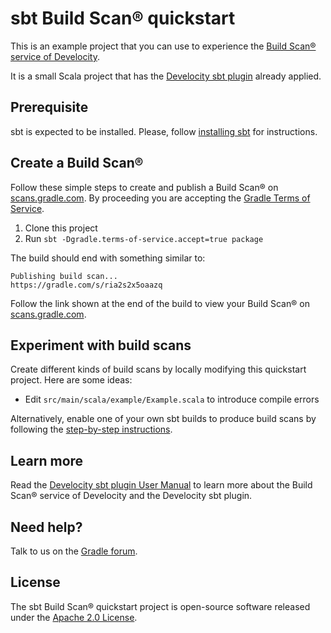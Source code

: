 # sbt Build Scan® quickstart

This is an example project that you can use to experience the [Build Scan® service of Develocity][gradle.com].

It is a small Scala project that has the [Develocity sbt plugin][manual] already applied.

## Prerequisite

sbt is expected to be installed. Please, follow [installing sbt](https://www.scala-sbt.org/1.x/docs/Setup.html) for instructions.

## Create a Build Scan®

Follow these simple steps to create and publish a Build Scan® on [scans.gradle.com][scans.gradle.com]. By proceeding you are accepting the [Gradle Terms of Service][terms-of-service].

1. Clone this project
2. Run `sbt -Dgradle.terms-of-service.accept=true package`

The build should end with something similar to:

    Publishing build scan...
    https://gradle.com/s/ria2s2x5oaazq

Follow the link shown at the end of the build to view your Build Scan® on [scans.gradle.com][scans.gradle.com].

## Experiment with build scans

Create different kinds of build scans by locally modifying this quickstart project. Here are some ideas:

- Edit `src/main/scala/example/Example.scala` to introduce compile errors

Alternatively, enable one of your own sbt builds to produce build scans by following the [step-by-step instructions](https://scans.gradle.com/#sbt).

## Learn more

Read the [Develocity sbt plugin User Manual][manual] to learn more about the Build Scan® service of Develocity and the Develocity sbt plugin.

## Need help?

Talk to us on the [Gradle forum][gradle-forum].

## License

The sbt Build Scan® quickstart project is open-source software released under the [Apache 2.0 License][apache-license].

[apache-license]: https://www.apache.org/licenses/LICENSE-2.0.html
[manual]: https://docs.gradle.com/enterprise/sbt-plugin
[gradle.com]: https://www.gradle.com
[terms-of-service]: https://gradle.com/terms-of-service
[scans.gradle.com]: https://scans.gradle.com
[gradle-forum]: https://discuss.gradle.org/c/help-discuss/scans